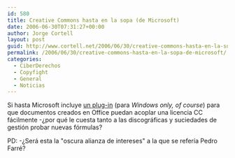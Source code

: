 ```yaml
---
id: 580
title: Creative Commons hasta en la sopa (de Microsoft)
date: 2006-06-30T07:31:27+00:00
author: Jorge Cortell
layout: post
guid: http://www.cortell.net/2006/06/30/creative-commons-hasta-en-la-sopa-de-microsoft/
permalink: /2006/06/30/creative-commons-hasta-en-la-sopa-de-microsoft/
categories:
  - CiberDerechos
  - Copyfight
  - General
  - Noticias
---
```

Si hasta Microsoft incluye <a target="_blank" title="CC en Office" href="http://www.microsoft.com/downloads/details.aspx?FamilyId=113B53DD-1CC0-4FBE-9E1D-B91D07C76504&displaylang=en">un plug-in</a> (para _Windows only, of course_) para que documentos creados en Office puedan acoplar una licencia CC fácilmente -¿por qué le cuesta tanto a las discográficas y suciedades de gestión probar nuevas fórmulas?

PD: -¿Será esta la "oscura alianza de intereses" a la que se referí­a Pedro Farré?